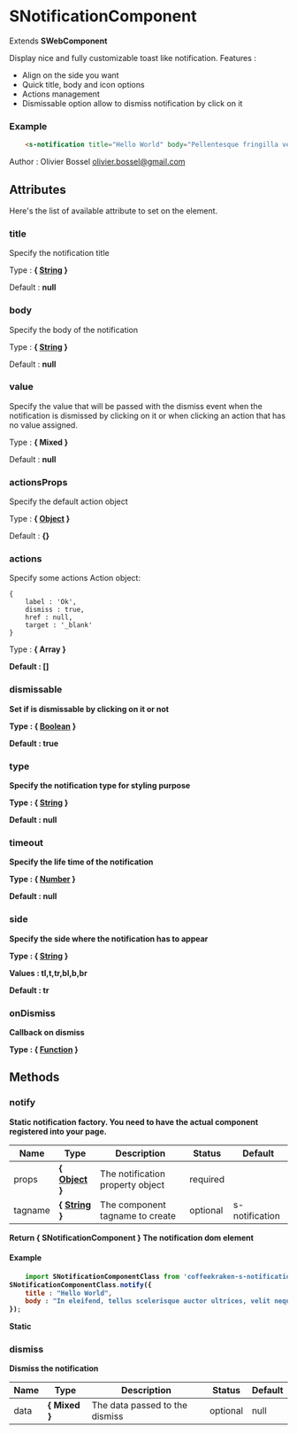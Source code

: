# SNotificationComponent

Extends **SWebComponent**

Display nice and fully customizable toast like notification.
Features :
- Align on the side you want
- Quick title, body and icon options
- Actions management
- Dismissable option allow to dismiss notification by click on it


### Example
```html
	<s-notification title="Hello World" body="Pellentesque fringilla velit at tempor eleifend. Vestibulum finibus lacus et."></s-notification>
```
Author : Olivier Bossel <olivier.bossel@gmail.com>




## Attributes

Here's the list of available attribute to set on the element.

### title

Specify the notification title

Type : **{ [String](https://developer.mozilla.org/fr/docs/Web/JavaScript/Reference/Objets_globaux/String) }**

Default : **null**


### body

Specify the body of the notification

Type : **{ [String](https://developer.mozilla.org/fr/docs/Web/JavaScript/Reference/Objets_globaux/String) }**

Default : **null**


### value

Specify the value that will be passed with the dismiss event when the notification is dismissed by clicking on it
or when clicking an action that has no value assigned.

Type : **{ Mixed }**

Default : **null**


### actionsProps

Specify the default action object

Type : **{ [Object](https://developer.mozilla.org/fr/docs/Web/JavaScript/Reference/Objets_globaux/Object) }**

Default : **{}**


### actions

Specify some actions
Action object:
```
{
	label : 'Ok',
	dismiss : true,
	href : null,
	target : '_blank'
}
```

Type : **{ Array<Object> }**

Default : **[]**


### dismissable

Set if is dismissable by clicking on it or not

Type : **{ [Boolean](https://developer.mozilla.org/fr/docs/Web/JavaScript/Reference/Objets_globaux/Boolean) }**

Default : **true**


### type

Specify the notification type for styling purpose

Type : **{ [String](https://developer.mozilla.org/fr/docs/Web/JavaScript/Reference/Objets_globaux/String) }**

Default : **null**


### timeout

Specify the life time of the notification

Type : **{ [Number](https://developer.mozilla.org/fr/docs/Web/JavaScript/Reference/Objets_globaux/Number) }**

Default : **null**


### side

Specify the side where the notification has to appear

Type : **{ [String](https://developer.mozilla.org/fr/docs/Web/JavaScript/Reference/Objets_globaux/String) }**

Values : **tl,t,tr,bl,b,br**

Default : **tr**


### onDismiss

Callback on dismiss

Type : **{ [Function](https://developer.mozilla.org/fr/docs/Web/JavaScript/Reference/Objets_globaux/Function) }**




## Methods


### notify

Static notification factory. You need to have the actual component registered into your page.


Name  |  Type  |  Description  |  Status  |  Default
------------  |  ------------  |  ------------  |  ------------  |  ------------
props  |  **{ [Object](https://developer.mozilla.org/fr/docs/Web/JavaScript/Reference/Objets_globaux/Object) }**  |  The notification property object  |  required  |
tagname  |  **{ [String](https://developer.mozilla.org/fr/docs/Web/JavaScript/Reference/Objets_globaux/String) }**  |  The component tagname to create  |  optional  |  s-notification

Return **{ SNotificationComponent }** The notification dom element

#### Example
```js
	import SNotificationComponentClass from 'coffeekraken-s-notification-component/class'
SNotificationComponentClass.notify({
	title : "Hello World",
	body : "In eleifend, tellus scelerisque auctor ultrices, velit neque porttitor ante, non fermentum ligula sem in mauris. Quisque nunc sem, tincidunt."
});
```
**Static**


### dismiss

Dismiss the notification


Name  |  Type  |  Description  |  Status  |  Default
------------  |  ------------  |  ------------  |  ------------  |  ------------
data  |  **{ Mixed }**  |  The data passed to the dismiss  |  optional  |  null